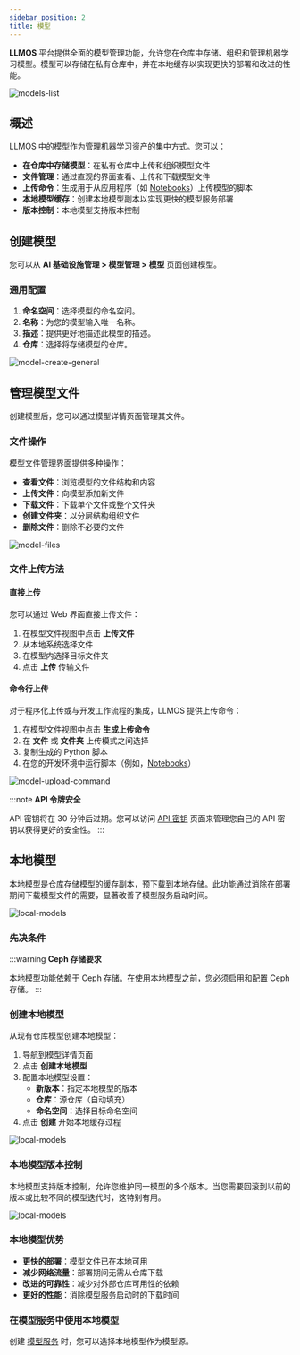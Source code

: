 ```yaml
---
sidebar_position: 2
title: 模型
---
```


**LLMOS** 平台提供全面的模型管理功能，允许您在仓库中存储、组织和管理机器学习模型。模型可以存储在私有仓库中，并在本地缓存以实现更快的部署和改进的性能。

![models-list](/img/docs/model-list.png)

## 概述

LLMOS 中的模型作为管理机器学习资产的集中方式。您可以：

- **在仓库中存储模型**：在私有仓库中上传和组织模型文件
- **文件管理**：通过直观的界面查看、上传和下载模型文件
- **上传命令**：生成用于从应用程序（如 [Notebooks](../notebooks.md)）上传模型的脚本
- **本地模型缓存**：创建本地模型副本以实现更快的模型服务部署
- **版本控制**：本地模型支持版本控制

## 创建模型

您可以从 **AI 基础设施管理 > 模型管理 > 模型** 页面创建模型。

### 通用配置

1. **命名空间**：选择模型的命名空间。
2. **名称**：为您的模型输入唯一名称。
3. **描述**：提供更好地描述此模型的描述。
4. **仓库**：选择将存储模型的仓库。

![model-create-general](/img/docs/model-create.png)

## 管理模型文件

创建模型后，您可以通过模型详情页面管理其文件。

### 文件操作

模型文件管理界面提供多种操作：

- **查看文件**：浏览模型的文件结构和内容
- **上传文件**：向模型添加新文件
- **下载文件**：下载单个文件或整个文件夹
- **创建文件夹**：以分层结构组织文件
- **删除文件**：删除不必要的文件

![model-files](/img/docs/model-files.png)

### 文件上传方法

#### 直接上传

您可以通过 Web 界面直接上传文件：

1. 在模型文件视图中点击 **上传文件**
2. 从本地系统选择文件
3. 在模型内选择目标文件夹
4. 点击 **上传** 传输文件

#### 命令行上传

对于程序化上传或与开发工作流程的集成，LLMOS 提供上传命令：

1. 在模型文件视图中点击 **生成上传命令**
2. 在 **文件** 或 **文件夹** 上传模式之间选择
3. 复制生成的 Python 脚本
4. 在您的开发环境中运行脚本（例如，[Notebooks](../notebooks.md)）

![model-upload-command](/img/docs/model-upload-command.png)

:::note
**API 令牌安全**

API 密钥将在 30 分钟后过期。您可以访问 [API 密钥](../user_and_auth/api-keys) 页面来管理您自己的 API 密钥以获得更好的安全性。
:::

## 本地模型

本地模型是仓库存储模型的缓存副本，预下载到本地存储。此功能通过消除在部署期间下载模型文件的需要，显著改善了模型服务启动时间。

![local-models](/img/docs/local-model-list.png)

### 先决条件

:::warning
**Ceph 存储要求**

本地模型功能依赖于 Ceph 存储。在使用本地模型之前，您必须启用和配置 Ceph 存储。
:::

### 创建本地模型

从现有仓库模型创建本地模型：

1. 导航到模型详情页面
2. 点击 **创建本地模型**
3. 配置本地模型设置：
   - **新版本**：指定本地模型的版本
   - **仓库**：源仓库（自动填充）
   - **命名空间**：选择目标命名空间
4. 点击 **创建** 开始本地缓存过程

![local-models](/img/docs/local-model-create.png)

### 本地模型版本控制

本地模型支持版本控制，允许您维护同一模型的多个版本。当您需要回滚到以前的版本或比较不同的模型迭代时，这特别有用。

![local-models](/img/docs/local-model-version.png)

### 本地模型优势

- **更快的部署**：模型文件已在本地可用
- **减少网络流量**：部署期间无需从仓库下载
- **改进的可靠性**：减少对外部仓库可用性的依赖
- **更好的性能**：消除模型服务启动时的下载时间

### 在模型服务中使用本地模型

创建 [模型服务](../modelservice.md) 时，您可以选择本地模型作为模型源。
